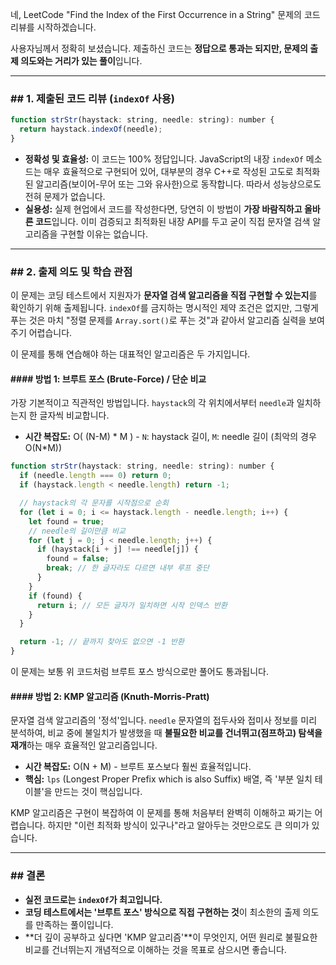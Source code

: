 네, LeetCode "Find the Index of the First Occurrence in a String" 문제의 코드 리뷰를 시작하겠습니다.

사용자님께서 정확히 보셨습니다. 제출하신 코드는 **정답으로 통과는 되지만, 문제의 출제 의도와는 거리가 있는 풀이**입니다.

---

### \#\# 1. 제출된 코드 리뷰 (`indexOf` 사용)

```javascript
function strStr(haystack: string, needle: string): number {
  return haystack.indexOf(needle);
}
```

- **정확성 및 효율성:** 이 코드는 100% 정답입니다. JavaScript의 내장 `indexOf` 메소드는 매우 효율적으로 구현되어 있어, 대부분의 경우 C++로 작성된 고도로 최적화된 알고리즘(보이어-무어 또는 그와 유사한)으로 동작합니다. 따라서 성능상으로도 전혀 문제가 없습니다.
- **실용성:** 실제 현업에서 코드를 작성한다면, 당연히 이 방법이 **가장 바람직하고 올바른 코드**입니다. 이미 검증되고 최적화된 내장 API를 두고 굳이 직접 문자열 검색 알고리즘을 구현할 이유는 없습니다.

---

### \#\# 2. 출제 의도 및 학습 관점

이 문제는 코딩 테스트에서 지원자가 **문자열 검색 알고리즘을 직접 구현할 수 있는지**를 확인하기 위해 출제됩니다. `indexOf`를 금지하는 명시적인 제약 조건은 없지만, 그렇게 푸는 것은 마치 "정렬 문제를 `Array.sort()`로 푸는 것"과 같아서 알고리즘 실력을 보여주기 어렵습니다.

이 문제를 통해 연습해야 하는 대표적인 알고리즘은 두 가지입니다.

#### \#\#\#\# **방법 1: 브루트 포스 (Brute-Force) / 단순 비교**

가장 기본적이고 직관적인 방법입니다. `haystack`의 각 위치에서부터 `needle`과 일치하는지 한 글자씩 비교합니다.

- **시간 복잡도:** O( (N-M) \* M ) - `N`: haystack 길이, `M`: needle 길이 (최악의 경우 O(N\*M))

<!-- end list -->

```javascript
function strStr(haystack: string, needle: string): number {
  if (needle.length === 0) return 0;
  if (haystack.length < needle.length) return -1;

  // haystack의 각 문자를 시작점으로 순회
  for (let i = 0; i <= haystack.length - needle.length; i++) {
    let found = true;
    // needle의 길이만큼 비교
    for (let j = 0; j < needle.length; j++) {
      if (haystack[i + j] !== needle[j]) {
        found = false;
        break; // 한 글자라도 다르면 내부 루프 중단
      }
    }
    if (found) {
      return i; // 모든 글자가 일치하면 시작 인덱스 반환
    }
  }

  return -1; // 끝까지 찾아도 없으면 -1 반환
}
```

이 문제는 보통 위 코드처럼 브루트 포스 방식으로만 풀어도 통과됩니다.

#### \#\#\#\# **방법 2: KMP 알고리즘 (Knuth-Morris-Pratt)**

문자열 검색 알고리즘의 '정석'입니다. `needle` 문자열의 접두사와 접미사 정보를 미리 분석하여, 비교 중에 불일치가 발생했을 때 **불필요한 비교를 건너뛰고(점프하고) 탐색을 재개**하는 매우 효율적인 알고리즘입니다.

- **시간 복잡도:** O(N + M) - 브루트 포스보다 훨씬 효율적입니다.
- **핵심:** `lps` (Longest Proper Prefix which is also Suffix) 배열, 즉 '부분 일치 테이블'을 만드는 것이 핵심입니다.

KMP 알고리즘은 구현이 복잡하여 이 문제를 통해 처음부터 완벽히 이해하고 짜기는 어렵습니다. 하지만 "이런 최적화 방식이 있구나"라고 알아두는 것만으로도 큰 의미가 있습니다.

---

### \#\# 결론

- **실전 코드로는 `indexOf`가 최고입니다.**
- **코딩 테스트에서는 '브루트 포스' 방식으로 직접 구현하는 것**이 최소한의 출제 의도를 만족하는 풀이입니다.
- \*\*더 깊이 공부하고 싶다면 'KMP 알고리즘'\*\*이 무엇인지, 어떤 원리로 불필요한 비교를 건너뛰는지 개념적으로 이해하는 것을 목표로 삼으시면 좋습니다.
